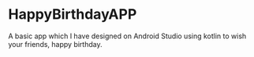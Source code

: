 # HappyBirthdayAPP
A basic app which I have designed on Android Studio using kotlin to wish your friends, happy birthday.
